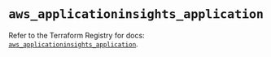 # `aws_applicationinsights_application`

Refer to the Terraform Registry for docs: [`aws_applicationinsights_application`](https://registry.terraform.io/providers/hashicorp/aws/5.80.0/docs/resources/applicationinsights_application).
